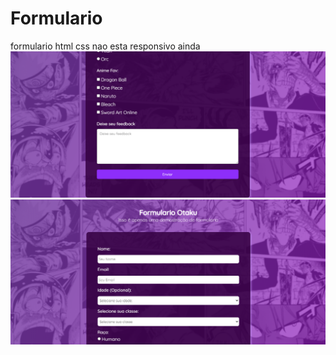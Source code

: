 # Formulario
formulario html css nao esta responsivo ainda
<img src="assents/2.png"/>
<img src="assents/1.png"/>
